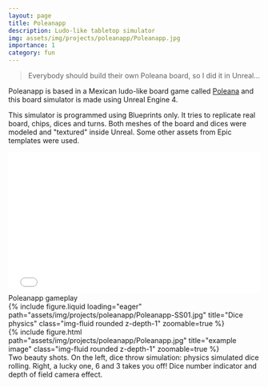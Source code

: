 ```yaml
---
layout: page
title: Poleanapp
description: Ludo-like tabletop simulator
img: assets/img/projects/poleanapp/Poleanapp.jpg
importance: 1
category: fun
---
```


> Everybody should build their own Poleana board, so I did it in Unreal...


Poleanapp is based in a Mexican ludo-like board game called [Poleana](https://gatopardo.com/estilo-de-vida/poleana-el-juego-de-mesa-de-la-carcel/) and this board simulator is made using Unreal Engine 4.

This simulator is programmed using Blueprints only. It tries to replicate real board, chips, dices and turns. Both meshes of the board and dices were modeled and "textured" inside Unreal. Some other assets from Epic templates were used.

<div>
    <style>
        .embed-container {
            position: relative;
            padding-bottom: 56.25%;
            height: 0;
            overflow: hidden;
            max-width: 100%;
        }
        .embed-container iframe,
        .embed-container object,
        .embed-container embed {
            position: absolute;
            top: 0;
            left: 0;
            width: 100%;
            height: 100%;
        }
    </style>
    <div class='embed-container'>
        <iframe src="//www.youtube.com/embed/p65aSIYT8js" allowfullscreen="" frameborder="0"></iframe>
    </div>
</div>
<div class="caption">
    Poleanapp gameplay
</div>


<div class="row">
    <div class="col-sm mt-3 mt-md-0">
        {% include figure.liquid loading="eager" path="assets/img/projects/poleanapp/Poleanapp-SS01.jpg" title="Dice physics" class="img-fluid rounded z-depth-1" zoomable=true %}
    </div>
    <div class="col-sm mt-3 mt-md-0">
        {% include figure.html path="assets/img/projects/poleanapp/Poleanapp.jpg" title="example image" class="img-fluid rounded z-depth-1" zoomable=true %}
    </div>
</div>
<div class="caption">
    Two beauty shots. On the left, dice throw simulation: physics simulated dice rolling. Right, a lucky one, 6 and 3 takes you off! Dice number indicator and depth of field camera effect.
</div>